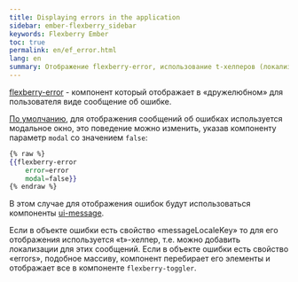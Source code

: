 ```yaml
---
title: Displaying errors in the application
sidebar: ember-flexberry_sidebar
keywords: Flexberry Ember
toc: true
permalink: en/ef_error.html
lang: en
summary: Отображение flexberry-error, использование t-хелперов (локализации)
---
```


[flexberry-error](https://github.com/Flexberry/ember-flexberry/blob/master/addon/components/flexberry-error.js) - компонент который отображает в «дружелюбном» для пользователя виде сообщение об ошибке.

[По умолчанию](https://github.com/Flexberry/ember-flexberry/blob/master/addon/components/flexberry-error.js#L8), для отображения сообщений об ошибках используется модальное окно, это поведение можно изменить, указав компоненту параметр `modal` со значением `false`: 

```hbs
{% raw %}
{{flexberry-error
    error=error
    modal=false}}
{% endraw %}
```

В этом случае для отображения ошибок будут использоваться компоненты [ui-message](ef_ui-message.html).

Если в объекте ошибки есть свойство «messageLocaleKey» то для его отображения используется «t»-хелпер, т.е. можно добавить локализации для этих сообщений.
Если в объекте ошибки есть свойство «errors», подобное массиву, компонент перебирает его элементы и отображает все в компоненте `flexberry-toggler`.
